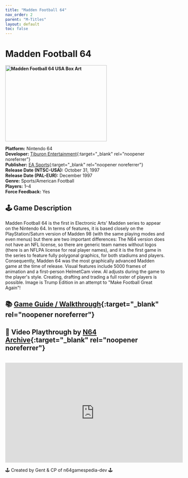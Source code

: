 ```yaml
---
title: "Madden Football 64"
nav_order: 2
parent: "M-Titles"
layout: default
toc: false
---
```


# Madden Football 64

<b>
<img src="https://images.launchbox-app.com/6f983598-0414-4062-a1c4-079f371e4c95.jpg" alt="Madden Football 64 USA Box Art" width="320" height="240" />
</b>

**Platform:** Nintendo 64  
**Developer:** [Tiburon Entertainment](https://en.wikipedia.org/wiki/EA_Tiburon){:target="_blank" rel="noopener noreferrer"}  
**Publisher:** [EA Sports](https://en.wikipedia.org/wiki/EA_Sports){:target="_blank" rel="noopener noreferrer"}  
**Release Date (NTSC-USA):** October 31, 1997  
**Release Date (PAL-EUR):** December 1997  
**Genre:** Sports/American Football  
**Players:** 1–4  
**Force Feedback:** Yes  

## 🕹️ Game Description
Madden Football 64 is the first in Electronic Arts' Madden series to appear on the Nintendo 64. In terms of features, it is based closely on the PlayStation/Saturn version of Madden 98 (with the same playing modes and even menus) but there are two important differences: The N64 version does not have an NFL license, so there are generic team names without logos (there is an NFLPA license for real player names), and it is the first game in the series to feature fully polygonal graphics, for both stadiums and players. Consequently, Madden 64 was the most graphically advanced Madden game at the time of release. Visual features include 5000 frames of animation and a first-person HelmetCam view. AI adjusts during the game to the player's style. Creating, drafting and trading a full roster of players is possible. Image is Trump Edition in an attempt to "Make Football Great Again"!

## 📚 [Game Guide / Walkthrough](https://gamefaqs.gamespot.com/n64/197821-madden-football-64/faqs/3245){:target="_blank" rel="noopener noreferrer"}

## 🎥 Video Playthrough by [N64 Archive](https://www.youtube.com/channel/UC1fUDTXUTKjpk_j7leAhAyw){:target="_blank" rel="noopener noreferrer"}
<br />  
<iframe width="560" height="315" src="https://www.youtube.com/embed/yvkxv39EXeo" title="Madden Football 64 Gameplay" frameborder="0" allowfullscreen></iframe>

🕹️ Created by Gent & CP of n64gamespedia-dev 🕹️  
<!-- Vault Format: n64gamespedia-dev -->  
<!-- Protocol Source: _vault-specs/format-protocol.md -->
